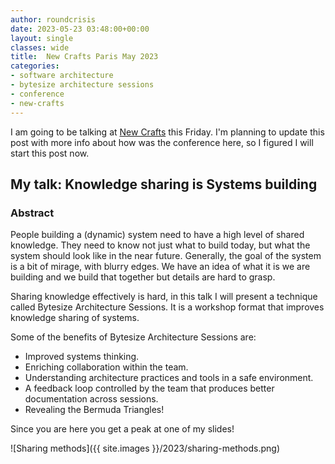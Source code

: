 ```yaml
---
author: roundcrisis
date: 2023-05-23 03:48:00+00:00
layout: single
classes: wide
title:  New Crafts Paris May 2023 
categories:
- software architecture
- bytesize architecture sessions
- conference
- new-crafts
---
```


I am going to be talking at [New Crafts](https://2023.ncrafts.io/agenda) this Friday. I'm planning to update this post with more info about how was the conference here, so I figured I will start this post now.

## My talk: Knowledge sharing is Systems building

### Abstract 

People building a (dynamic) system need to have a high level of shared knowledge. They need to know not just what to build today, but what the system should look like in the near future. Generally, the goal of the system is a bit of mirage, with blurry edges. We have an idea of what it is we are building and we build that together but details are hard to grasp.

Sharing knowledge effectively is hard, in this talk I will present a technique called Bytesize Architecture Sessions. It is a workshop format that improves knowledge sharing of systems.

Some of the benefits of Bytesize Architecture Sessions are:

* Improved systems thinking.
* Enriching collaboration within the team.
* Understanding architecture practices and tools in a safe environment.
* A feedback loop controlled by the team that produces better documentation across sessions.
* Revealing the Bermuda Triangles!

Since you are here you get a peak at one of my slides!     

![Sharing methods]({{ site.images }}/2023/sharing-methods.png)

